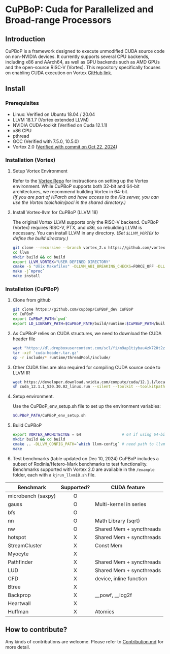 # CuPBoP: Cuda for Parallelized and Broad-range Processors

## Introduction

CuPBoP is a framework designed to execute unmodified CUDA source code on non-NVIDIA devices. It currently supports several CPU backends, including x86 and AArch64, as well as GPU backends such as AMD GPUs and the open-source RISC-V (Vortex). This repository specifically focuses on enabling CUDA execution on Vortex [GitHub link](https://github.com/vortexgpgpu/vortex).

## Install

### Prerequisites

- Linux: Verified on Ubuntu 18.04 / 20.04
- LLVM 18.1.7 (Vortex extended LLVM)
- NVIDIA CUDA-toolkit (Verified on Cuda 12.1.1)
- x86 CPU
- pthread
- GCC (Verified with 7.5.0, 10.5.0)
- Vortex 2.0 ([Verified with commit on Oct 22, 2024](https://github.com/vortexgpgpu/vortex/tree/3a3bb7b70a395a6f96a2bfe657bc724186565fe0))

### Installation (Vortex)

1. Setup Vortex Environment 

   Refer to the [Vortex Repo](https://github.com/vortexgpgpu/vortex) for instructions on setting up the Vortex environment. While CuPBoP supports both 32-bit and 64-bit architectures, we recommend building Vortex in 64-bit.  
   *(If you are part of HParch and have access to the Kia server, you can use the Vortex toolchain/pocl in the shared directory.)*

2. Install Vortex-llvm for CuPBoP (LLVM 18)

   The original Vortex LLVM supports only the RISC-V backend. CuPBoP (Vortex) requires RISC-V, PTX, and x86, so rebuilding LLVM is necessary. You can install LLVM in any directory. *(Set `$LLVM_VORTEX` to define the build directory.)*
   ```bash
   git clone --recursive --branch vortex_2.x https://github.com/vortexgpgpu/llvm.git llvm-vortex-with-cuda
   cd llvm
   mkdir build && cd build
   export LLVM_VORTEX="USER DEFINED DIRECTORY"
   cmake -G "Unix Makefiles" -DLLVM_ABI_BREAKING_CHECKS=FORCE_OFF -DLLVM_INCLUDE_EXAMPLES=OFF -DLLVM_INCLUDE_TESTS=OFF -DCMAKE_BUILD_TYPE=Release -DLLVM_ENABLE_PROJECTS="clang" -DCMAKE_INSTALL_PREFIX=$LLVM_VORTEX -DDEFAULT_SYSROOT=$RISCV_TOOLCHAIN_PATH/riscv32-unknown-elf -DLLVM_DEFAULT_TARGET_TRIPLE="riscv32-unknown-elf" -DLLVM_TARGETS_TO_BUILD="X86;RISCV;NVPTX" ../llvm
   make -j`nproc`
   make install
   ```

### Installation (CuPBoP)



1. Clone from github

   ```bash
   git clone https://github.com/cupbop/CuPBoP_dev CuPBoP
   cd CuPBoP
   export CuPBoP_PATH=`pwd`
   export LD_LIBRARY_PATH=$CuPBoP_PATH/build/runtime:$CuPBoP_PATH/build/runtime/threadPool:$LD_LIBRARY_PATH
   ```
 
2. As CuPBoP relies on CUDA structures, we need to download the CUDA header file

   ```bash
   wget "https://dl.dropboxusercontent.com/scl/fi/m9ap1tiybau4zk720t2z7/cuda-header.tar.gz?rlkey=zmdpst5l66t48ywrbtkj426nu&st=luao6zy7" -O cuda-header.tar.gz
   tar -xzf 'cuda-header.tar.gz'
   cp -r include/* runtime/threadPool/include/
   ```

3. Other CUDA files are also required for compiling CUDA source code to LLVM IR

   ```bash
   wget https://developer.download.nvidia.com/compute/cuda/12.1.1/local_installers/cuda_12.1.1_530.30.02_linux.run
   sh cuda_12.1.1_530.30.02_linux.run --silent --toolkit --toolkitpath=$CuPBoP_PATH/cuda-12.1
   ```

4. Setup environment. 

   Use the CuPBoP_env_setup.sh file to set up the environment variables:
   ```bash
   $CuPBoP_PATH/CuPBoP_env_setup.sh 
   ```

5. Build CuPBoP

   ```bash
   export VORTEX_ARCHITECTUE = 64                  # 64 if using 64-bit vortex
   mkdir build && cd build
   cmake .. -DLLVM_CONFIG_PATH=`which llvm-config` # need path to llvm-config
   make
   ```

6.	Test benchmarks (table updated on Dec 10, 2024)
   CuPBoP includes a subset of Rodinia/Hetero-Mark benchmarks to test functionality. Benchmarks supported with Vortex 2.0 are available in the `/example` folder, each with a `kjrun_llvm18.sh` file.

   <div align="center">

   | Benchmark       | Supported? | CUDA feature             |
   |------------------|:----------:|--------------------------|
   | microbench (saxpy) |     O      |                          |
   | gauss           |     O      | Multi-kernel in series    |
   | bfs             |     O      |                          |
   | nn              |     O      | Math Library (sqrt)       |
   | nw              |     O      | Shared Mem + syncthreads  |
   | hotspot         |     X      | Shared Mem + syncthreads  |
   | StreamCluster   |     X      | Const Mem                |
   | Myocyte         |     X      |                          |
   | Pathfinder      |     X      | Shared Mem + syncthreads  |
   | LUD             |     X      | Shared Mem + syncthreads  |
   | CFD             |     X      | device, inline function   |
   | Btree           |     X      |                          |
   | Backprop        |     X      | __powf, __log2f          |
   | Heartwall       |     X      |                          |
   | Huffman         |     X      | Atomics                  |


   </div>
   


## How to contribute?

Any kinds of contributions are welcome.
Please refer to [Contribution.md](./CONTRIBUTING.md) for more detail.
